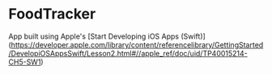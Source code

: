 # FoodTracker
App built using Apple's [Start Developing iOS Apps (Swift)] (https://developer.apple.com/library/content/referencelibrary/GettingStarted/DevelopiOSAppsSwift/Lesson2.html#//apple_ref/doc/uid/TP40015214-CH5-SW1) 
